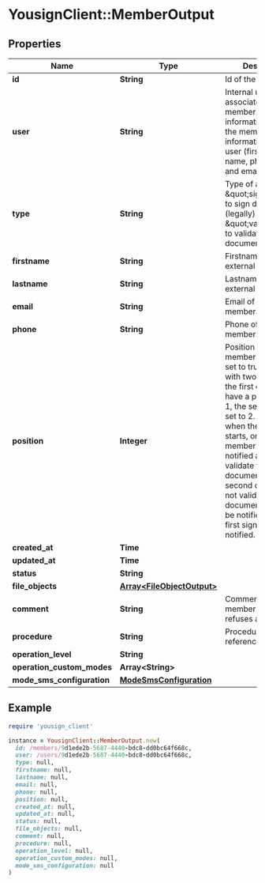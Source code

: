 # YousignClient::MemberOutput

## Properties

| Name | Type | Description | Notes |
| ---- | ---- | ----------- | ----- |
| **id** | **String** | Id of the object | [optional] |
| **user** | **String** | Internal user associated with the member. In this case, informations about the member will be informations of the user (first name, last name, phone number and email). | [optional] |
| **type** | **String** | Type of a member. \&quot;signer\&quot; to sign documents (legally) and \&quot;validator\&quot; to validate documents. | [optional][default to &#39;signer&#39;] |
| **firstname** | **String** | Firstname of an external member. | [optional] |
| **lastname** | **String** | Lastname of an external member. | [optional] |
| **email** | **String** | Email of an external member. | [optional] |
| **phone** | **String** | Phone of an external member. | [optional] |
| **position** | **Integer** | Position of the member if ordered is set to true. Example with two members, the first one could have a position set to 1, the second one set to 2. In this case, when the procedure starts, only the first member will be notified and could validate the documents. The second one could not validate the documents, he will be notified when the first signer is notified. | [optional] |
| **created_at** | **Time** |  | [optional] |
| **updated_at** | **Time** |  | [optional] |
| **status** | **String** |  | [optional] |
| **file_objects** | [**Array&lt;FileObjectOutput&gt;**](FileObjectOutput.md) |  | [optional] |
| **comment** | **String** | Comment of a member when he refuses a signature | [optional] |
| **procedure** | **String** | Procedure id reference | [optional] |
| **operation_level** | **String** |  | [optional] |
| **operation_custom_modes** | **Array&lt;String&gt;** |  | [optional] |
| **mode_sms_configuration** | [**ModeSmsConfiguration**](ModeSmsConfiguration.md) |  | [optional] |

## Example

```ruby
require 'yousign_client'

instance = YousignClient::MemberOutput.new(
  id: /members/9d1ede2b-5687-4440-bdc8-dd0bc64f668c,
  user: /users/9d1ede2b-5687-4440-bdc8-dd0bc64f668c,
  type: null,
  firstname: null,
  lastname: null,
  email: null,
  phone: null,
  position: null,
  created_at: null,
  updated_at: null,
  status: null,
  file_objects: null,
  comment: null,
  procedure: null,
  operation_level: null,
  operation_custom_modes: null,
  mode_sms_configuration: null
)
```

